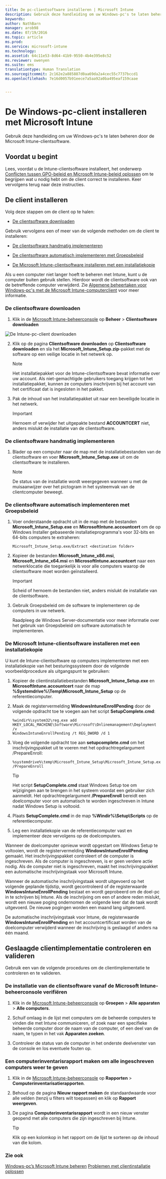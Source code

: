 ```yaml
---
title: De pc-clientsoftware installeren | Microsoft Intune
description: Gebruik deze handleiding om uw Windows-pc's te laten beheren door de Microsoft Intune-clientsoftware.
keywords: 
author: NathBarn
manager: arob98
ms.date: 07/19/2016
ms.topic: article
ms.prod: 
ms.service: microsoft-intune
ms.technology: 
ms.assetid: 64c11e53-8d64-41b9-9550-4b4e395e8c52
ms.reviewer: owenyen
ms.suite: ems
translationtype: Human Translation
ms.sourcegitcommit: 2c162e2a885887d0aa69da2a4cec55c7737bccd1
ms.openlocfilehash: 7e16d0057b91eece7a5aa92a0ba495eaf159caae


---
```


# De Windows-pc-client installeren met Microsoft Intune
Gebruik deze handleiding om uw Windows-pc's te laten beheren door de Microsoft Intune-clientsoftware.

## Voordat u begint
Lees, voordat u de Intune-clientsoftware installeert, het onderwerp [Conflicten tussen GPO-beleid en Microsoft Intune-beleid oplossen](resolve-gpo-and-microsoft-intune-policy-conflicts.md) om te begrijpen wat u nodig hebt om de client correct te installeren. Keer vervolgens terug naar deze instructies.

## De client installeren
Volg deze stappen om de client op te halen:

-   [De clientsoftware downloaden](#to-download-the-client-software)

Gebruik vervolgens een of meer van de volgende methoden om de client te installeren:

-   [De clientsoftware handmatig implementeren](#to-manually-deploy-the-client-software)

-   [De clientsoftware automatisch implementeren met Groepsbeleid](#to-automatically-deploy-the-client-software-by-using-group-policy)

-   [De Microsoft Intune-clientsoftware installeren met een installatiekopie](#install-the-microsoft-intune-client-software-as-part-of-an-image)

Als u een computer niet langer hoeft te beheren met Intune, kunt u de computer buiten gebruik stellen. Hierdoor wordt de clientsoftware ook van de betreffende computer verwijderd. Zie [Algemene beheertaken voor Windows-pc's met de Microsoft Intune-computerclient](common-windows-pc-management-tasks-with-the-microsoft-intune-computer-client.md) voor meer informatie.

### De clientsoftware downloaden

1.  Klik in de [Microsoft Intune-beheerconsole](https://manage.microsoft.com/) op **Beheer** &gt; **Clientsoftware downloaden**

  ![De Intune-pc-client downloaden](./media/pc-SA-client-download.png)

2.  Klik op de pagina **Clientsoftware downloaden** op **Clientsoftware downloaden** en sla het **Microsoft_Intune_Setup.zip**-pakket met de software op een veilige locatie in het netwerk op.

    > [!NOTE]
    > Het installatiepakket voor de Intune-clientsoftware bevat informatie over uw account. Als niet-gemachtigde gebruikers toegang krijgen tot het installatiepakket, kunnen ze computers inschrijven bij het account van het certificaat dat is ingesloten in het pakket.

3.  Pak de inhoud van het installatiepakket uit naar een beveiligde locatie in het netwerk.

    > [!IMPORTANT]
    > Hernoem of verwijder het uitgepakte bestand **ACCOUNTCERT** niet, anders mislukt de installatie van de clientsoftware.

### De clientsoftware handmatig implementeren

1.  Blader op een computer naar de map met de installatiebestanden van de clientsoftware en voer **Microsoft_Intune_Setup.exe** uit om de clientsoftware te installeren.

    > [!NOTE]
    > De status van de installatie wordt weergegeven wanneer u met de muisaanwijzer over het pictogram in het systeemvak van de clientcomputer beweegt.

### De clientsoftware automatisch implementeren met Groepsbeleid

1.  Voer onderstaande opdracht uit in de map met de bestanden **Microsoft_Intune_Setup.exe** en **MicrosoftIntune.accountcert** om de op Windows Installer gebaseerde installatieprogramma's voor 32-bits en 64-bits computers te extraheren:

    ```
    Microsoft_Intune_Setup.exe/Extract <destination folder>
    ```

2.  Kopieer de bestanden **Microsoft_Intune_x86.msi**, **Microsoft_Intune_x64.msi** en **MicrosoftIntune.accountcert** naar een netwerklocatie die toegankelijk is voor alle computers waarop de clientsoftware moet worden geïnstalleerd.

    > [!IMPORTANT]
    > Scheid of hernoem de bestanden niet, anders mislukt de installatie van de clientsoftware.

3.  Gebruik Groepsbeleid om de software te implementeren op de computers in uw netwerk.

    Raadpleeg de Windows Server-documentatie voor meer informatie over het gebruik van Groepsbeleid om software automatisch te implementeren.

### De Microsoft Intune-clientsoftware installeren met een installatiekopie
U kunt de Intune-clientsoftware op computers implementeren met een installatiekopie van het besturingssysteem door de volgende voorbeeldprocedure als uitgangspunt te gebruiken:

1.  Kopieer de clientinstallatiebestanden **Microsoft_Intune_Setup.exe** en **MicrosoftIntune.accountcert** naar de map **%Systemdrive%\Temp\Microsoft_Intune_Setup** op de referentiecomputer.

2.  Maak de registervermelding **WindowsIntuneEnrollPending** door de volgende opdracht toe te voegen aan het script **SetupComplete.cmd**:

    ```
    %windir%\system32\reg.exe add HKEY_LOCAL_MACHINE\Software\Microsoft\Onlinemanagement\Deployment /v
    WindowsIntuneEnrollPending /t REG_DWORD /d 1
    ```

3.  Voeg de volgende opdracht toe aan **setupcomplete.cmd** om het inschrijvingspakket uit te voeren met het opdrachtregelargument /PrepareEnroll:

    ```
    %systemdrive%\temp\Microsoft_Intune_Setup\Microsoft_Intune_Setup.exe /PrepareEnroll
    ```
    > [!TIP]
    > Het script **SetupComplete.cmd** staat Windows Setup toe om wijzigingen aan te brengen in het systeem voordat een gebruiker zich aanmeldt. Het opdrachtregelargument **/PrepareEnroll** bereidt een doelcomputer voor om automatisch te worden ingeschreven in Intune nadat Windows Setup is voltooid.

4.  Plaats **SetupComplete.cmd** in de map **%Windir%\Setup\Scripts** op de referentiecomputer.

5.  Leg een installatiekopie van de referentiecomputer vast en implementeer deze vervolgens op de doelcomputers.

Wanneer de doelcomputer opnieuw wordt opgestart om Windows Setup te voltooien, wordt de registervermelding **WindowsIntuneEnrollPending** gemaakt. Het inschrijvingspakket controleert of de computer is ingeschreven. Als de computer is ingeschreven, is er geen verdere actie nodig. Als de computer niet is ingeschreven, maakt het inschrijvingspakket een automatische inschrijvingstaak voor Microsoft Intune.

Wanneer de automatische inschrijvingstaak wordt uitgevoerd op het volgende geplande tijdstip, wordt gecontroleerd of de registerwaarde **WindowsIntuneEnrollPending** bestaat en wordt geprobeerd om de doel-pc in te schrijven bij Intune. Als de inschrijving om een of andere reden mislukt, wordt een nieuwe poging ondernomen de volgende keer dat de taak wordt uitgevoerd. De nieuwe pogingen worden een maand lang uitgevoerd.

De automatische inschrijvingstaak voor Intune, de registerwaarde **WindowsIntuneEnrollPending** en het accountcertificaat worden van de doelcomputer verwijderd wanneer de inschrijving is geslaagd of anders na één maand.

## Geslaagde clientimplementatie controleren en valideren
Gebruik een van de volgende procedures om de clientimplementatie te controleren en te valideren.

### De installatie van de clientsoftware vanaf de Microsoft Intune-beheerconsole verifiëren

1.  Klik in de [Microsoft Intune-beheerconsole](https://manage.microsoft.com/) op **Groepen** &gt; **Alle apparaten** &gt; **Alle computers**.

2.  Schuif omlaag in de lijst met computers om de beheerde computers te vinden die met Intune communiceren, of zoek naar een specifieke beheerde computer door de naam van de computer, of een deel van de naam, te typen in het vak **Apparaten zoeken**.

3.  Controleer de status van de computer in het onderste deelvenster van de console en los eventuele fouten op.

### Een computerinventarisrapport maken om alle ingeschreven computers weer te geven

1.  Klik in de [Microsoft Intune-beheerconsole](https://manage.microsoft.com/) op **Rapporten** &gt; **Computerinventarisatierapporten**.

2.  Behoud op de pagina **Nieuw rapport maken** de standaardwaarde voor alle velden (tenzij u filters wilt toepassen) en klik op **Rapport weergeven**.

3.  De pagina **Computerinventarisrapport** wordt in een nieuw venster geopend met alle computers die zijn ingeschreven bij Intune.

    > [!TIP]
    > Klik op een kolomkop in het rapport om de lijst te sorteren op de inhoud van die kolom.


### Zie ook
[Windows-pc’s Microsoft Intune beheren](manage-windows-pcs-with-microsoft-intune.md)
[Problemen met clientinstallatie oplossen](../troubleshoot/troubleshoot-client-setup-in-microsoft-intune)



<!--HONumber=Aug16_HO4-->


